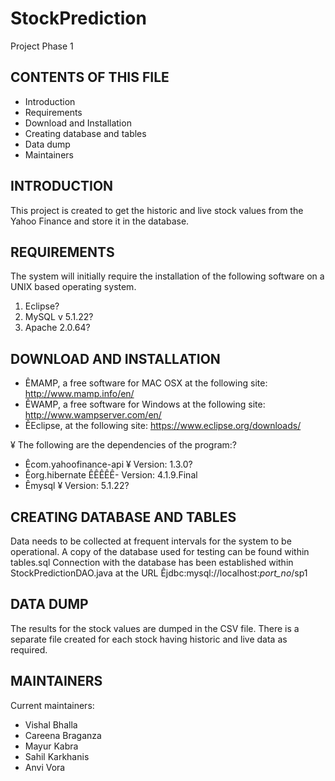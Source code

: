# StockPrediction

Project Phase 1

CONTENTS OF THIS FILE
---------------------------------------

* Introduction
* Requirements
* Download and Installation
* Creating database and tables
* Data dump
* Maintainers


INTRODUCTION
------------------------
This project is created to get the historic and live stock values from the Yahoo Finance and store it in the database.

REQUIREMENTS
--------------------------
The system will initially require the installation of the following software on a UNIX based operating system.
1. Eclipse?
2. MySQL v 5.1.22?
3. Apache 2.0.64?

DOWNLOAD AND INSTALLATION
-----------------------------------------------
* ÊMAMP, a free software for MAC OSX at the following site: http://www.mamp.info/en/
* ÊWAMP, a free software for Windows at the following site: http://www.wampserver.com/en/
* ÊEclipse, at the following site: https://www.eclipse.org/downloads/

¥ The following are the dependencies of the program:?
* Êcom.yahoofinance-api
¥ Version: 1.3.0?
* Êorg.hibernate
 ÊÊÊÊÊ-	Version: 4.1.9.Final
* Êmysql
¥ Version: 5.1.22?

CREATING DATABASE AND TABLES
---------------------------------------------------
Data needs to be collected at frequent intervals for the system to be operational. 
A copy of the database used for testing can be found within tables.sql
Connection with the database has been established within StockPredictionDAO.java at the URL Êjdbc:mysql://localhost:*port_no*/sp1

DATA DUMP
----------------------
The results for the stock values are dumped in the CSV file. There is a separate file created for each stock having historic and live data as required. 

MAINTAINERS
----------------------
Current maintainers:
* Vishal Bhalla
* Careena Braganza
* Mayur Kabra
* Sahil Karkhanis
* Anvi Vora



